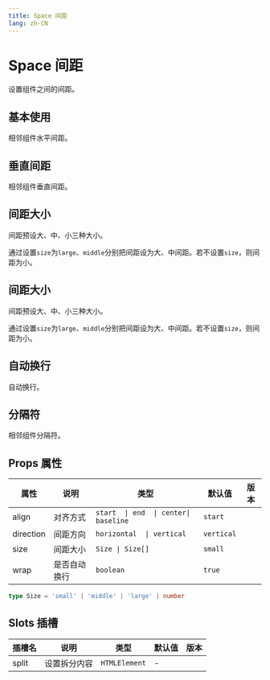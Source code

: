 ```yaml
---
title: Space 间距
lang: zh-CN
---
```


# Space 间距

设置组件之间的间距。

## 基本使用

相邻组件水平间距。

<demo src="../../../../example/space/basic.svelte"  github='Space'></demo>

## 垂直间距

相邻组件垂直间距。

<demo src="../../../../example/space/direction.svelte"  github='Space'></demo>

## 间距大小

间距预设大、中、小三种大小。

通过设置`size`为`large`、`middle`分别把间距设为大、中间距。若不设置`size`，则间距为小。

<demo src="../../../../example/space/size.svelte"  github='Space'></demo>

## 间距大小

间距预设大、中、小三种大小。

通过设置`size`为`large`、`middle`分别把间距设为大、中间距。若不设置`size`，则间距为小。

<demo src="../../../../example/space/align.svelte"  github='Space'></demo>

## 自动换行

自动换行。

<demo src="../../../../example/space/wrap.svelte"  github='Space'></demo>

## 分隔符

相邻组件分隔符。

<demo src="../../../../example/space/split.svelte"  github='Space'></demo>


## Props 属性

| 属性      | 说明         | 类型                                  | 默认值     | 版本 |
| --------- | ------------ | ------------------------------------- | ---------- | ---- |
| align     | 对齐方式     | `start  \| end  \| center\| baseline` | `start`    |      |
| direction | 间距方向     | `horizontal  \| vertical`             | `vertical` |      |
| size      | 间距大小     | `Size \| Size[]`                      | `small`    |      |
| wrap      | 是否自动换行 | `boolean`                             | `true`     |      |

```ts
type Size = 'small' | 'middle' | 'large' | number
```

## Slots 插槽

| 插槽名 | 说明         | 类型          | 默认值 | 版本 |
| ------ | ------------ | ------------- | ------ | ---- |
| split  | 设置拆分内容 | `HTMLElement` | -      |      |